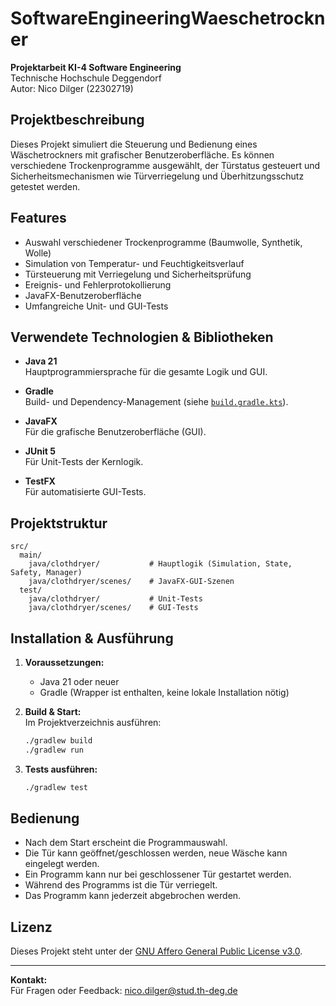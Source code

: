 # SoftwareEngineeringWaeschetrockner

**Projektarbeit KI-4 Software Engineering**  
Technische Hochschule Deggendorf  
Autor: Nico Dilger (22302719)

## Projektbeschreibung

Dieses Projekt simuliert die Steuerung und Bedienung eines Wäschetrockners mit grafischer Benutzeroberfläche. Es können verschiedene Trockenprogramme ausgewählt, der Türstatus gesteuert und Sicherheitsmechanismen wie Türverriegelung und Überhitzungsschutz getestet werden.

## Features

- Auswahl verschiedener Trockenprogramme (Baumwolle, Synthetik, Wolle)
- Simulation von Temperatur- und Feuchtigkeitsverlauf
- Türsteuerung mit Verriegelung und Sicherheitsprüfung
- Ereignis- und Fehlerprotokollierung
- JavaFX-Benutzeroberfläche
- Umfangreiche Unit- und GUI-Tests

## Verwendete Technologien & Bibliotheken

- **Java 21**  
  Hauptprogrammiersprache für die gesamte Logik und GUI.

- **Gradle**  
  Build- und Dependency-Management (siehe [`build.gradle.kts`](build.gradle.kts)).

- **JavaFX**  
  Für die grafische Benutzeroberfläche (GUI).

- **JUnit 5**  
  Für Unit-Tests der Kernlogik.

- **TestFX**  
  Für automatisierte GUI-Tests.

## Projektstruktur

```
src/
  main/
    java/clothdryer/           # Hauptlogik (Simulation, State, Safety, Manager)
    java/clothdryer/scenes/    # JavaFX-GUI-Szenen
  test/
    java/clothdryer/           # Unit-Tests
    java/clothdryer/scenes/    # GUI-Tests
```

## Installation & Ausführung

1. **Voraussetzungen:**  
   - Java 21 oder neuer  
   - Gradle (Wrapper ist enthalten, keine lokale Installation nötig)

2. **Build & Start:**  
   Im Projektverzeichnis ausführen:
   ```sh
   ./gradlew build
   ./gradlew run
   ```

3. **Tests ausführen:**  
   ```sh
   ./gradlew test
   ```

## Bedienung

- Nach dem Start erscheint die Programmauswahl.
- Die Tür kann geöffnet/geschlossen werden, neue Wäsche kann eingelegt werden.
- Ein Programm kann nur bei geschlossener Tür gestartet werden.
- Während des Programms ist die Tür verriegelt.
- Das Programm kann jederzeit abgebrochen werden.

## Lizenz

Dieses Projekt steht unter der [GNU Affero General Public License v3.0](LICENSE).

---

**Kontakt:**  
Für Fragen oder Feedback: [nico.dilger@stud.th-deg.de](mailto:nico.dilger@stud.th-deg.de)